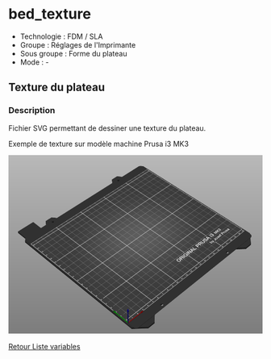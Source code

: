 # bed_texture

* Technologie : FDM / SLA
* Groupe : Réglages de l'Imprimante
* Sous groupe : Forme du plateau
* Mode : -

## Texture du plateau

### Description

Fichier SVG permettant de dessiner une texture du plateau.

Exemple de texture sur modèle machine Prusa i3 MK3

![Texture rajouté sur machine Prusa](images/bed_texture/001.png)

[Retour Liste variables](variable_list.md)